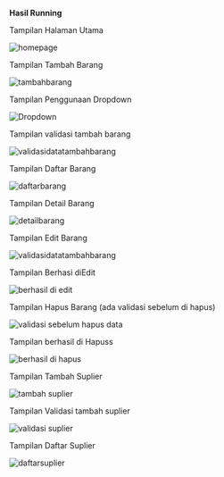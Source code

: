 **Hasil Running**


Tampilan Halaman Utama

![homepage](https://github.com/user-attachments/assets/cced2ef1-cc60-4038-997d-77c5b4476758)




Tampilan Tambah Barang

![tambahbarang](https://github.com/user-attachments/assets/66b6bc45-bd5b-4fa5-9c06-c40d87bc828f)




Tampilan Penggunaan Dropdown

![Dropdown](https://github.com/user-attachments/assets/da57be37-66d5-44a6-a784-7acee017fa49)




Tampilan validasi tambah barang

![validasidatatambahbarang](https://github.com/user-attachments/assets/bd091a2f-f3a9-48af-9712-1c2ce7b0755e)




Tampilan Daftar Barang

![daftarbarang](https://github.com/user-attachments/assets/107339df-5517-4029-a50d-f0f008edbd9c)




Tampilan Detail Barang

![detailbarang](https://github.com/user-attachments/assets/b5778f2b-236d-4bb7-aea1-249930fb6464)




Tampilan Edit Barang

![validasidatatambahbarang](https://github.com/user-attachments/assets/b658b394-5809-4bb3-8002-6d2d5a338d81)




Tampilan Berhasi diEdit

![berhasil di edit](https://github.com/user-attachments/assets/ef791aef-c2ce-4e5e-b2eb-8699588b97d8)




Tampilan Hapus Barang (ada validasi sebelum di hapus)

![validasi sebelum hapus data](https://github.com/user-attachments/assets/5b31c7bb-e351-461d-b34a-5ed2f5bac695)




Tampilan berhasil di Hapuss

![berhasil di hapus](https://github.com/user-attachments/assets/f473ba4a-faf3-4736-b2a6-d67ae971aaee)




Tampilan Tambah Suplier

![tambah suplier](https://github.com/user-attachments/assets/c1b9fb2c-4b72-4fa4-8177-5644fb666666)




Tampilan Validasi tambah suplier

![validasi suplier](https://github.com/user-attachments/assets/f7fd723a-ccf4-438d-ade5-465a7f225c9f)




Tampilan Daftar Suplier

![daftarsuplier](https://github.com/user-attachments/assets/e8ddff1c-ac1e-476f-8d20-08c062be30e5)










